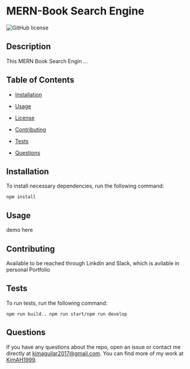 # MERN-Book Search Engine
![GitHub license](https://img.shields.io/badge/license-MIT-blue.svg)

## Description

This MERN Book Search Engin ...

## Table of Contents 

* [Installation](#installation)

* [Usage](#usage)

* [License](#license)

* [Contributing](#contributing)

* [Tests](#tests)

* [Questions](#questions)

## Installation

To install necessary dependencies, run the following command:

```
npm install
```

## Usage

demo here
  
## Contributing

Available to be reached through Linkdin and Slack, which is avilable in personal Portfolio

## Tests

To run tests, run the following command:

```
npm run build.. npm run start/npm run develop
```

## Questions

If you have any questions about the repo, open an issue or contact me directly at kimaguilar2017@gmail.com. You can find more of my work at [KimAH1999](https://github.com/KimAH1999/).


